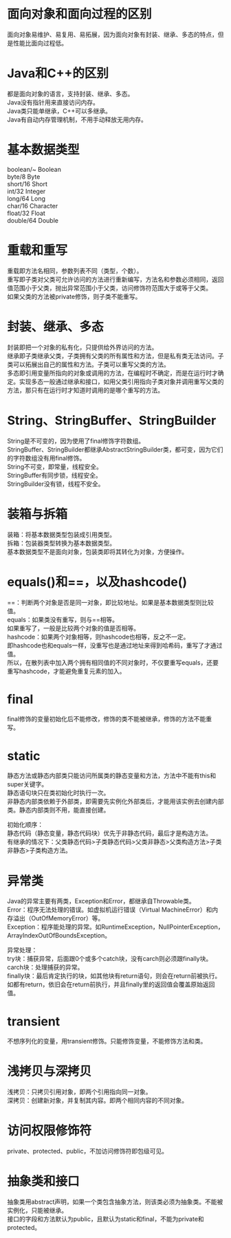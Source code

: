 # 面向对象和面向过程的区别
面向对象易维护、易复用、易拓展，因为面向对象有封装、继承、多态的特点，但是性能比面向过程低。

# Java和C++的区别
都是面向对象的语言，支持封装、继承、多态。  
Java没有指针用来直接访问内存。  
Java类只能单继承，C++可以多继承。  
Java有自动内存管理机制，不用手动释放无用内存。  

# 基本数据类型
boolean/~  Boolean  
byte/8  Byte  
short/16  Short  
int/32  Integer  
long/64  Long  
char/16  Character  
float/32  Float  
double/64  Double  

# 重载和重写
重载即方法名相同，参数列表不同（类型，个数）。  
重写即子类对父类可允许访问的方法进行重新编写，方法名和参数必须相同，返回值范围小于父类，抛出异常范围小于父类，访问修饰符范围大于或等于父类。  
如果父类的方法被private修饰，则子类不能重写。  

# 封装、继承、多态
封装即把一个对象的私有化，只提供给外界访问的方法。  
继承即子类继承父类，子类拥有父类的所有属性和方法，但是私有类无法访问。子类可以拓展出自己的属性和方法。子类可以重写父类的方法。  
多态即引用变量所指向的对象或调用的方法，在编程时不确定，而是在运行时才确定。实现多态一般通过继承和接口，如用父类引用指向子类对象并调用重写父类的方法，那只有在运行时才知道时调用的是哪个重写的方法。  

# String、StringBuffer、StringBuilder
String是不可变的，因为使用了final修饰字符数组。  
StringBuffer、StringBuilder都继承AbstractStringBuilder类，都可变，因为它们的字符数组没有用final修饰。  
String不可变，即常量，线程安全。  
StringBuffer有同步锁，线程安全。  
StringBuilder没有锁，线程不安全。  

# 装箱与拆箱
装箱：将基本数据类型包装成引用类型。  
拆箱：包装器类型转换为基本数据类型。  
基本数据类型不是面向对象，包装类即将其转化为对象，方便操作。  

# equals()和==，以及hashcode()
==：判断两个对象是否是同一对象，即比较地址。如果是基本数据类型则比较值。  
equals：如果类没有重写，则与==相等。    
        如果重写了，一般是比较两个对象的值是否相等。  
hashcode：如果两个对象相等，则hashcode也相等，反之不一定。  
即hashcode也和equals一样，没重写也是通过地址来得到哈希码，重写了才通过值。  
所以，在散列表中加入两个拥有相同值的不同对象时，不仅要重写equals，还要重写hashcode，才能避免重复元素的加入。  

# final
final修饰的变量初始化后不能修改，修饰的类不能被继承，修饰的方法不能重写。  

# static
静态方法或静态内部类只能访问所属类的静态变量和方法，方法中不能有this和super关键字。  
静态语句块只在类初始化时执行一次。  
非静态内部类依赖于外部类，即需要先实例化外部类后，才能用该实例去创建内部类。静态内部类则不用，能直接创建。  

初始化顺序：  
静态代码（静态变量，静态代码块）优先于非静态代码，最后才是构造方法。  
有继承的情况下：父类静态代码>子类静态代码>父类非静态>父类构造方法>子类非静态>子类构造方法。  

# 异常类
Java的异常主要有两类，Exception和Error，都继承自Throwable类。  
Error：程序无法处理的错误。如虚拟机运行错误（Virtual MachineError）和内存溢出（OutOfMemoryError）等。  
Exception：程序能处理的异常。如RuntimeException，NullPointerException，ArrayIndexOutOfBoundsException。  

异常处理：  
try块：捕获异常，后面跟0个或多个catch块，没有carch则必须跟finally块。  
carch块：处理捕获的异常。  
finally块：最后肯定执行的块，如其他块有return语句，则会在return前被执行。如都有return，依旧会在return前执行，并且finally里的返回值会覆盖原始返回值。  

# transient
不想序列化的变量，用transient修饰。只能修饰变量，不能修饰方法和类。  

# 浅拷贝与深拷贝
浅拷贝：只拷贝引用对象，即两个引用指向同一对象。  
深拷贝：创建新对象，并复制其内容。即两个相同内容的不同对象。  

# 访问权限修饰符
private、protected、public，不加访问修饰符即包级可见。  

# 抽象类和接口
抽象类用abstract声明，如果一个类包含抽象方法，则该类必须为抽象类。不能被实例化，只能被继承。  
接口的字段和方法默认为public，且默认为static和final，不能为private和protected。  

